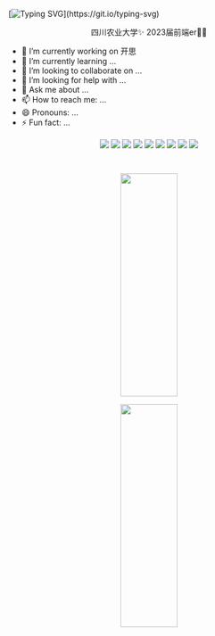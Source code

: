 [![Typing SVG](https://readme-typing-svg.demolab.com/?lines=Hi+👋+，+welcome+to+hhy's+Github;Hope+you+have+a+great+day+~)](https://git.io/typing-svg)

 <p align="center">四川农业大学✨ 2023届前端er👨‍💻</p>

  - 🔭 I’m currently working on 开思
  - 🌱 I’m currently learning ...
  - 👯 I’m looking to collaborate on ...
  - 🤔 I’m looking for help with ...
  - 💬 Ask me about ...
  - 📫 How to reach me: ...
  - 😄 Pronouns: ...
  - ⚡ Fun fact: ...

<p align="center">
  <img align="center" src="https://skillicons.dev/icons?i=html&theme=light" />
  <img align="center" src="https://skillicons.dev/icons?i=css&theme=light" />
  <img align="center" src="https://skillicons.dev/icons?i=markdown&theme=light" />
  <img align="center" src="https://skillicons.dev/icons?i=ai&theme=light" />
  <img align="center" src="https://skillicons.dev/icons?i=javascript&theme=light" />
  <img align="center" src="https://skillicons.dev/icons?i=typescript&theme=light" />
  <img align="center" src="https://skillicons.dev/icons?i=vue&theme=light" />
  <img align="center" src="https://skillicons.dev/icons?i=react&theme=light" />
  <img align="center" src="https://skillicons.dev/icons?i=nodejs&theme=light" />
</p>

<br/>

<p align="center">
  <img align="center"  width="45%" height="400" src="https://github-readme-stats.vercel.app/api/top-langs/?username=hhy164&theme=highcontrast"/>
</p>
<p align="center">
 <img align="center"  width="45%" height="400" src="https://github-readme-stats.vercel.app/api/top-langs/?username=hhy164&theme=highcontrast&hide_border=true&layout=donut-vertical&langs_count=6" />
</p>
